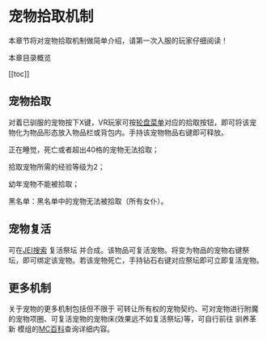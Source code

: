 # 宠物拾取机制

本章节将对宠物拾取机制做简单介绍，请第一次入服的玩家仔细阅读！

本章目录概览

[[toc]]


## 宠物拾取

对着已驯服的宠物按下X键，VR玩家可按[轮盘菜单](/vrbtn.md#轮盘菜单说明)对应的拾取按钮，即可将该宠物化为物品形态放入物品栏或背包内。手持该宠物物品右键即可释放。

正在睡觉，死亡或者超出40格的宠物无法拾取；

拾取宠物所需的经验等级为2；

幼年宠物不能被拾取；

黑名单：黑名单中的宠物无法被拾取（所有女仆）。

## 宠物复活

可在[JEI搜索](/know.md#JEI合成配方查询) 复活祭坛 并合成。该物品可复活宠物。将变为物品的宠物右键祭坛，即可绑定该宠物。若该宠物死亡，手持钻石右键对应祭坛即可立即复活宠物。

## 更多机制

关于宠物的更多机制包括但不限于 可转让所有权的宠物契约、可对宠物进行附魔的宠物项圈、可复活宠物的宠物床(效果远不如复活祭坛)等，可自行前往 驯养革新 模组的[MC百科](https://www.mcmod.cn/class/5827.html)查询详细内容。